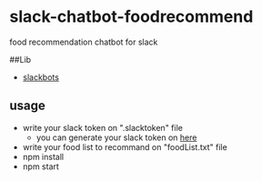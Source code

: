 # slack-chatbot-foodrecommend
food recommendation chatbot for slack

##Lib
* [slackbots](https://www.npmjs.com/package/slackbots)

## usage
* write your slack token on ".slacktoken" file
  * you can generate your slack token on [here](https://my.slack.com/services/new/bot)
* write your food list to recommand on "foodList.txt" file
* npm install
* npm start
